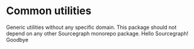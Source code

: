 # Common utilities

Generic utilities without any specific domain.
This package should not depend on any other Sourcegraph monorepo package.
Hello Sourcegraph!
Goodbye

